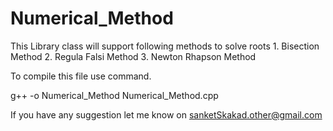 # Numerical_Method
This Library class will support following methods to solve roots 1. Bisection Method 2. Regula Falsi Method 3. Newton Rhapson Method

To compile this file use command.

g++ -o Numerical_Method Numerical_Method.cpp

If you have any suggestion let me know on sanketSkakad.other@gmail.com
